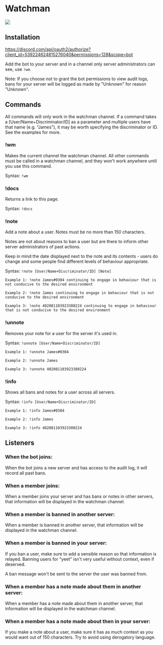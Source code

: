# Watchman

![](https://primetime.james.gg/images/watchman.png)

## Installation
https://discord.com/api/oauth2/authorize?client_id=539224624815276040&permissions=128&scope=bot

Add the bot to your server and in a channel only server administrators can see, use `!wm`.

Note: If you choose not to grant the bot permissions to view audit logs, bans for your server will be logged as made by "Unknown" for reason "Unknown".

## Commands

All commands will only work in the watchman channel. If a command takes a [User/Name+Discriminator/ID] as a parameter and multiple users have that name (e.g. "James"),
it may be worth specifying the discriminator or ID. See the examples for more. 

### !wm
Makes the current channel the watchman channel. All other commands must be called in a watchman channel, and they won't work anywhere until you use this command.

Syntax: `!wm`

### !docs
Returns a link to this page.

Syntax: `!docs`

### !note
Add a note about a user. Notes must be no more than 150 characters.

Notes are not about reasons to ban a user but are there to inform other server administrators of past actions.

Keep in mind the date displayed next to the note and its contents - users do change and some people find different levels of behaviour appropriate.

Syntax: `!note [User/Name+Discriminator/ID] [Note]`
```
Example 1: !note James#0304 continuing to engage in behaviour that is not conducive to the desired environment

Example 2: !note James continuing to engage in behaviour that is not conducive to the desired environment

Example 3: !note 402081103923380224 continuing to engage in behaviour that is not conducive to the desired environment
```

### !unnote
Removes your note for a user for the server it's used in.

Syntax: `!unnote [User/Name+Discriminator/ID]`
```
Example 1: !unnote James#0304

Example 2: !unnote James

Example 3: !unnote 402081103923380224
```
### !info
Shows all bans and notes for a user across all servers.

Syntax: `!info [User/Name+Discriminator/ID]`
```
Example 1: !info James#0304

Example 2: !info James

Example 3: !info 402081103923380224
```

## Listeners

### When the bot joins:
When the bot joins a new server and has access to the audit log, it will record all past bans.

### When a member joins:
When a member joins your server and has bans or notes in other servers, that information will be displayed in the watchman channel.

### When a member is banned in another server:
When a member is banned in another server, that information will be displayed in the watchman channel.

### When a member is banned in your server:
If you ban a user, make sure to add a sensible reason so that information is relayed. Banning users for "yeet" isn't very useful without context, even if deserved.

A ban message won't be sent to the server the user was banned from.

### When a member has a note made about them in another server:
When a member has a note made about them in another server, that information will be displayed in the watchman channel.

### When a member has a note made about then in your server:
If you make a note about a user, make sure it has as much context as you would want out of 150 characters. Try to avoid using derogatory language.

